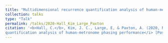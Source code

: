 ```yaml
---
title: "Multidimensional recurrence quantification analysis of human-metronome phasing performance"
collection: talks
type: "Talk"
permalink: /talks/2020-Hall_Kim_Large_Paxton
citation: '<b>Hall, C.</b>, Kim, J. C., Large, E, & Paxton, A. (2020, November 19-21). <i>Multidimensional recurrence 
quantification analysis of human-metronome phasing performance</i> [Poster presentation]. 61st Psychonomics Society Annual Meeting, Virtual Conference'
---
```

